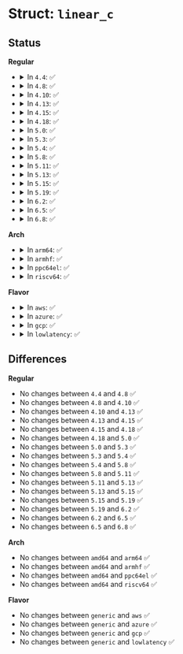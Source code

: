 # Struct: <code>linear_c</code>

## Status
<b>Regular</b>
<ul>
<li>
<details>
<summary>In <code>4.4</code>: ✅</summary>

```c
struct linear_c {
    struct dm_dev *dev;
    sector_t start;
};
```
</details>
</li>
<li>
<details>
<summary>In <code>4.8</code>: ✅</summary>

```c
struct linear_c {
    struct dm_dev *dev;
    sector_t start;
};
```
</details>
</li>
<li>
<details>
<summary>In <code>4.10</code>: ✅</summary>

```c
struct linear_c {
    struct dm_dev *dev;
    sector_t start;
};
```
</details>
</li>
<li>
<details>
<summary>In <code>4.13</code>: ✅</summary>

```c
struct linear_c {
    struct dm_dev *dev;
    sector_t start;
};
```
</details>
</li>
<li>
<details>
<summary>In <code>4.15</code>: ✅</summary>

```c
struct linear_c {
    struct dm_dev *dev;
    sector_t start;
};
```
</details>
</li>
<li>
<details>
<summary>In <code>4.18</code>: ✅</summary>

```c
struct linear_c {
    struct dm_dev *dev;
    sector_t start;
};
```
</details>
</li>
<li>
<details>
<summary>In <code>5.0</code>: ✅</summary>

```c
struct linear_c {
    struct dm_dev *dev;
    sector_t start;
};
```
</details>
</li>
<li>
<details>
<summary>In <code>5.3</code>: ✅</summary>

```c
struct linear_c {
    struct dm_dev *dev;
    sector_t start;
};
```
</details>
</li>
<li>
<details>
<summary>In <code>5.4</code>: ✅</summary>

```c
struct linear_c {
    struct dm_dev *dev;
    sector_t start;
};
```
</details>
</li>
<li>
<details>
<summary>In <code>5.8</code>: ✅</summary>

```c
struct linear_c {
    struct dm_dev *dev;
    sector_t start;
};
```
</details>
</li>
<li>
<details>
<summary>In <code>5.11</code>: ✅</summary>

```c
struct linear_c {
    struct dm_dev *dev;
    sector_t start;
};
```
</details>
</li>
<li>
<details>
<summary>In <code>5.13</code>: ✅</summary>

```c
struct linear_c {
    struct dm_dev *dev;
    sector_t start;
};
```
</details>
</li>
<li>
<details>
<summary>In <code>5.15</code>: ✅</summary>

```c
struct linear_c {
    struct dm_dev *dev;
    sector_t start;
};
```
</details>
</li>
<li>
<details>
<summary>In <code>5.19</code>: ✅</summary>

```c
struct linear_c {
    struct dm_dev *dev;
    sector_t start;
};
```
</details>
</li>
<li>
<details>
<summary>In <code>6.2</code>: ✅</summary>

```c
struct linear_c {
    struct dm_dev *dev;
    sector_t start;
};
```
</details>
</li>
<li>
<details>
<summary>In <code>6.5</code>: ✅</summary>

```c
struct linear_c {
    struct dm_dev *dev;
    sector_t start;
};
```
</details>
</li>
<li>
<details>
<summary>In <code>6.8</code>: ✅</summary>

```c
struct linear_c {
    struct dm_dev *dev;
    sector_t start;
};
```
</details>
</li>
</ul>
<b>Arch</b>
<ul>
<li>
<details>
<summary>In <code>arm64</code>: ✅</summary>

```c
struct linear_c {
    struct dm_dev *dev;
    sector_t start;
};
```
</details>
</li>
<li>
<details>
<summary>In <code>armhf</code>: ✅</summary>

```c
struct linear_c {
    struct dm_dev *dev;
    sector_t start;
};
```
</details>
</li>
<li>
<details>
<summary>In <code>ppc64el</code>: ✅</summary>

```c
struct linear_c {
    struct dm_dev *dev;
    sector_t start;
};
```
</details>
</li>
<li>
<details>
<summary>In <code>riscv64</code>: ✅</summary>

```c
struct linear_c {
    struct dm_dev *dev;
    sector_t start;
};
```
</details>
</li>
</ul>
<b>Flavor</b>
<ul>
<li>
<details>
<summary>In <code>aws</code>: ✅</summary>

```c
struct linear_c {
    struct dm_dev *dev;
    sector_t start;
};
```
</details>
</li>
<li>
<details>
<summary>In <code>azure</code>: ✅</summary>

```c
struct linear_c {
    struct dm_dev *dev;
    sector_t start;
};
```
</details>
</li>
<li>
<details>
<summary>In <code>gcp</code>: ✅</summary>

```c
struct linear_c {
    struct dm_dev *dev;
    sector_t start;
};
```
</details>
</li>
<li>
<details>
<summary>In <code>lowlatency</code>: ✅</summary>

```c
struct linear_c {
    struct dm_dev *dev;
    sector_t start;
};
```
</details>
</li>
</ul>

## Differences
<b>Regular</b>
<ul>
<li>
No changes between <code>4.4</code> and <code>4.8</code> ✅
</li>
<li>
No changes between <code>4.8</code> and <code>4.10</code> ✅
</li>
<li>
No changes between <code>4.10</code> and <code>4.13</code> ✅
</li>
<li>
No changes between <code>4.13</code> and <code>4.15</code> ✅
</li>
<li>
No changes between <code>4.15</code> and <code>4.18</code> ✅
</li>
<li>
No changes between <code>4.18</code> and <code>5.0</code> ✅
</li>
<li>
No changes between <code>5.0</code> and <code>5.3</code> ✅
</li>
<li>
No changes between <code>5.3</code> and <code>5.4</code> ✅
</li>
<li>
No changes between <code>5.4</code> and <code>5.8</code> ✅
</li>
<li>
No changes between <code>5.8</code> and <code>5.11</code> ✅
</li>
<li>
No changes between <code>5.11</code> and <code>5.13</code> ✅
</li>
<li>
No changes between <code>5.13</code> and <code>5.15</code> ✅
</li>
<li>
No changes between <code>5.15</code> and <code>5.19</code> ✅
</li>
<li>
No changes between <code>5.19</code> and <code>6.2</code> ✅
</li>
<li>
No changes between <code>6.2</code> and <code>6.5</code> ✅
</li>
<li>
No changes between <code>6.5</code> and <code>6.8</code> ✅
</li>
</ul>
<b>Arch</b>
<ul>
<li>
No changes between <code>amd64</code> and <code>arm64</code> ✅
</li>
<li>
No changes between <code>amd64</code> and <code>armhf</code> ✅
</li>
<li>
No changes between <code>amd64</code> and <code>ppc64el</code> ✅
</li>
<li>
No changes between <code>amd64</code> and <code>riscv64</code> ✅
</li>
</ul>
<b>Flavor</b>
<ul>
<li>
No changes between <code>generic</code> and <code>aws</code> ✅
</li>
<li>
No changes between <code>generic</code> and <code>azure</code> ✅
</li>
<li>
No changes between <code>generic</code> and <code>gcp</code> ✅
</li>
<li>
No changes between <code>generic</code> and <code>lowlatency</code> ✅
</li>
</ul>
